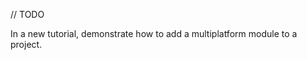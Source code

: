 
[//]: # (title: Add a multiplatform module)

// TODO

In a new tutorial, demonstrate how to add a multiplatform module to a project.
